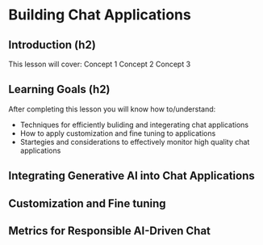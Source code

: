 # Building Chat Applications

## Introduction (h2) 
This lesson will cover: 
Concept 1 
Concept 2 
Concept 3 

## Learning Goals (h2) 
After completing this lesson you will know how to/understand: 
- Techniques for efficiently buliding and integerating chat applications
- How to apply customization and fine tuning to applications
- Startegies and considerations to effectively monitor high quality chat applications

##  Integrating Generative AI into Chat Applications

##  Customization and Fine tuning


## Metrics for Responsible AI-Driven Chat

